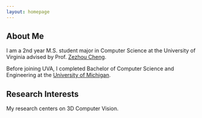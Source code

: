 ```yaml
---
layout: homepage
---
```


## About Me

I am a 2nd year M.S. student major in Computer Science at the University of Virginia advised by Prof. [Zezhou Cheng](https://sites.google.com/site/zezhoucheng/). 

Before joining UVA, I completed Bachelor of Computer Science and Engineering at the [University of Michigan](https://umich.edu/).

## Research Interests

My research centers on 3D Computer Vision.
